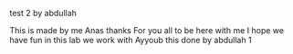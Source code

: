 test 2 by abdullah


This is made by me Anas 
thanks For you all to be here with me 
I hope we have fun in this lab 
we work with Ayyoub 
this done by abdullah 1
